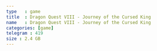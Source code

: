 ```yaml
---
type   : game
title  : Dragon Quest VIII - Journey of the Cursed King
name   : Dragon Quest VIII - Journey of the Cursed King
categories: [game]
telegram : 419
size : 2.4 GB
---
```



